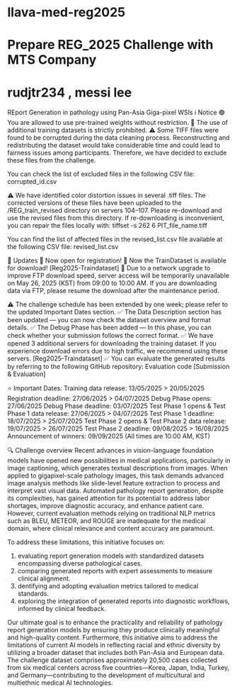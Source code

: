 # llava-med-reg2025

# Prepare REG_2025 Challenge with MTS Company 

# rudjtr234 , messi lee

REport Generation in pathology using Pan-Asia Giga-pixel WSIs
ℹ️ Notice
🟢 You are allowed to use pre-trained weights without restriction.
🚫 The use of additional training datasets is strictly prohibited.
⚠️ Some TIFF files were found to be corrupted during the data cleaning process. Reconstructing and redistributing the dataset would take considerable time and could lead to fairness issues among participants. Therefore, we have decided to exclude these files from the challenge.

You can check the list of excluded files in the following CSV file:
corrupted_id.csv

⚠️ We have identified color distortion issues in several .tiff files. The corrected versions of these files have been uploaded to the /REG_train_revised directory on servers 104–107. Please re-download and use the revised files from this directory.
If re-downloading is inconvenient, you can repair the files locally with: tiffset -s 262 6 PIT_file_name.tiff

You can find the list of affected files in the revised_list.csv file available at the following CSV file:
revised_list.csv

🔔 Updates
📢 Now open for registration!
📢 Now the TrainDataset is available for download! [Reg2025-Traindataset]
📢 Due to a network upgrade to improve FTP download speed, server access will be temporarily unavailable on May 26, 2025 (KST) from 09:00 to 10:00 AM. If you are downloading data via FTP, please resume the download after the maintenance period.

⚠️ The challenge schedule has been extended by one week; please refer to the updated Important Dates section.
✅ The Data Description section has been updated — you can now check the dataset overview and format details.
✅ The Debug Phase has been added — In this phase, you can check whether your submission follows the correct format.
✅ We have opened 3 additional servers for downloading the training dataset. If you experience download errors due to high traffic, we recommend using these servers. [Reg2025-Traindataset]
✅ You can evaluate the generated results by referring to the following GitHub repository: Evaluation code [Submission & Evaluation]

⭐ Important Dates:
Training data release: 13/05/2025 > 20/05/2025
Registration deadline: 27/06/2025 > 04/07/2025
Debug Phase opens: 27/06/2025
Debug Phase deadline: 03/07/2025
Test Phase 1 opens & Test Phase 1 data release: 27/06/2025 > 04/07/2025
Test Phase 1 deadline: 18/07/2025 > 25/07/2025
Test Phase 2 opens & Test Phase 2 data release: 19/07/2025 > 26/07/2025
Test Phase 2 deadline: 09/08/2025 > 16/08/2025
Announcement of winners: 09/09/2025
(All times are 10:00 AM, KST)

🔍 Challenge overview
Recent advances in vision-language foundation models have opened new possibilities in medical applications, particularly in image captioning, which generates textual descriptions from images. When applied to gigapixel-scale pathology images, this task demands advanced image analysis methods like slide-level feature extraction to process and interpret vast visual data. Automated pathology report generation, despite its complexities, has gained attention for its potential to address labor shortages, improve diagnostic accuracy, and enhance patient care. However, current evaluation methods relying on traditional NLP metrics such as BLEU, METEOR, and ROUGE are inadequate for the medical domain, where clinical relevance and content accuracy are paramount.

To address these limitations, this initiative focuses on:
1) evaluating report generation models with standardized datasets encompassing diverse pathological cases.
2) comparing generated reports with expert assessments to measure clinical alignment.
3) dentifying and adopting evaluation metrics tailored to medical standards.
4) exploring the integration of generated reports into diagnostic workflows, informed by clinical feedback.

Our ultimate goal is to enhance the practicality and reliability of pathology report generation models by ensuring they produce clinically meaningful and high-quality content. Furthermore, this initiative aims to address the limitations of current AI models in reflecting racial and ethnic diversity by utilizing a broader dataset that includes both Pan-Asia and European data. The challenge dataset comprises approximately 20,500 cases collected from six medical centers across five countries—Korea, Japan, India, Turkey, and Germany—contributing to the development of multicultural and multiethnic medical AI technologies.
